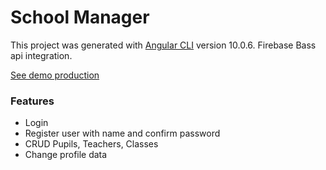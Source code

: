 # School Manager

This project was generated with [Angular CLI](https://github.com/angular/angular-cli) version 10.0.6.
Firebase Bass api integration.

[See demo production](https://schooll-manager.netlify.app)

### Features

- Login
- Register user with name and confirm password
- CRUD Pupils, Teachers, Classes
- Change profile data
